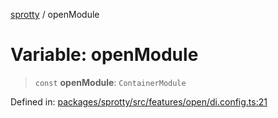 
[sprotty](../globals) / openModule

# Variable: openModule

> `const` **openModule**: `ContainerModule`

Defined in: [packages/sprotty/src/features/open/di.config.ts:21](https://github.com/eclipse-sprotty/sprotty/blob/f9b2433481cc27a1ac0c92d525a92039ae7f6c76/packages/sprotty/src/features/open/di.config.ts#L21)
